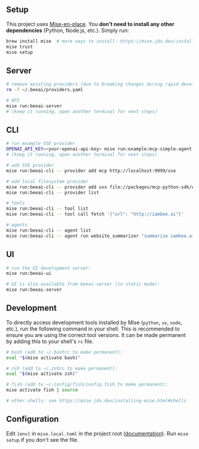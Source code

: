 ## Setup

This project uses [Mise-en-place](https://mise.jdx.dev/). You **don't need to install any other dependencies** (Python, Node.js, etc.). Simply run:

```sh
brew install mise  # more ways to install: https://mise.jdx.dev/installing-mise.html
mise trust
mise setup
```

## Server

```sh
# remove existing providers (due to breaking changes during rapid development)
rm -f ~/.beeai/providers.yaml

# API
mise run:beeai-server
# (keep it running, open another terminal for next steps)
```

## CLI

```sh
# run example SSE provider
OPENAI_API_KEY=<your-openai-api-key> mise run:example:mcp-simple-agent -- --transport sse --port 9999
# (keep it running, open another terminal for next steps)

# add SSE provider 
mise run:beeai-cli -- provider add mcp http://localhost:9999/sse

# add local filesystem provider
mise run:beeai-cli -- provider add uvx file://packages/mcp-python-sdk/examples/servers/simple-tool
mise run:beeai-cli -- provider list

# tools
mise run:beeai-cli -- tool list
mise run:beeai-cli -- tool call fetch '{"url": "http://iambee.ai"}'

# agents
mise run:beeai-cli -- agent list
mise run:beeai-cli -- agent run website_summarizer "summarize iambee.ai"
```

## UI

```sh
# run the UI development server:
mise run:beeai-ui

# UI is also available from beeai-server (in static mode):
mise run:beeai-server
```

## Development

To directly access development tools installed by Mise (`python`, `uv`, `node`, etc.), run the following command in your shell. This is recommended to ensure you are using the correct tool versions. It can be made permanent by adding this to your shell's `rc` file.

```sh
# bash (add to ~/.bashrc to make permanent):
eval "$(mise activate bash)"

# zsh (add to ~/.zshrc to make permanent):
eval "$(mise activate zsh)"

# fish (add to ~/.config/fish/config.fish to make permanent):
mise activate fish | source

# other shells: see https://mise.jdx.dev/installing-mise.html#shells
```

## Configuration

Edit `[env]` in `mise.local.toml` in the project root ([documentation](https://mise.jdx.dev/environments/)). Run `mise setup` if you don't see the file.
